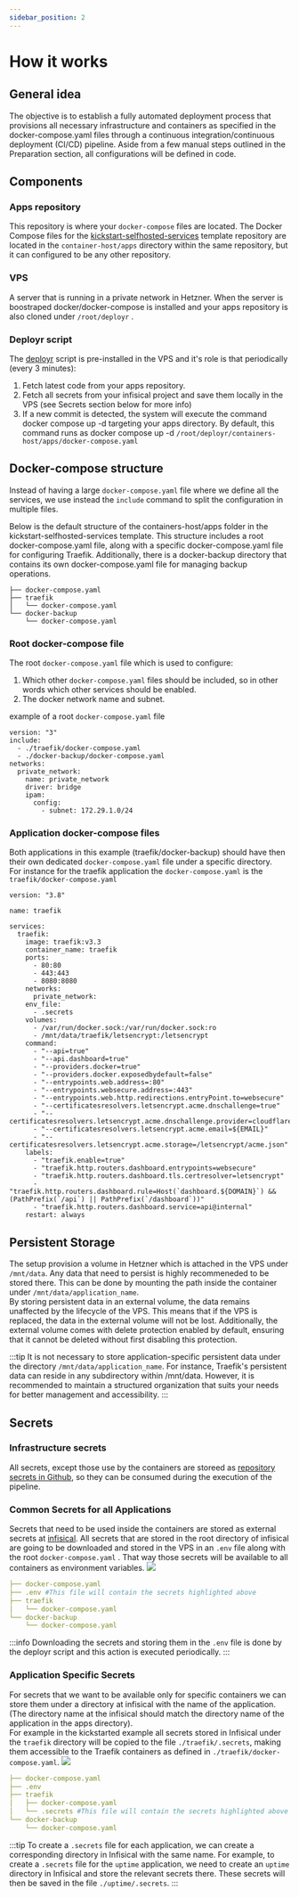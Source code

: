 ```yaml
---
sidebar_position: 2
---
```


# How it works

## General idea

The objective is to establish a fully automated deployment process that provisions all necessary infrastructure and containers as specified in the docker-compose.yaml files through a continuous integration/continuous deployment (CI/CD) pipeline. Aside from a few manual steps outlined in the Preparation section, all configurations will be defined in code. 

## Components

### Apps repository

This repository is where your `docker-compose` files are located. The Docker Compose files for the [kickstart-selfhosted-services](https://github.com/lefterisALEX/kickstart-selfhosted-services) template repository are located in the `container-host/apps` directory within the same repository, but it can configured to be any other repository.  

### VPS
A server that is running in a private network in Hetzner. When the server is boostraped docker/docker-compose is installed and your apps repository is also cloned under `/root/deployr` .

### Deployr script

The [deployr](https://github.com/lefterisALEX/docker-compose-deployr) script is pre-installed in the VPS and it's role is that periodically (every 3 minutes): 
1. Fetch latest code from your apps repository.
2. Fetch all secrets from your infisical project and save them locally in the VPS (see Secrets section below for more info)
3. If a new commit is detected, the system will execute the command docker compose up -d targeting your apps directory. By default, this command runs as docker compose up -d `/root/deployr/containers-host/apps/docker-compose.yaml`


## Docker-compose structure
Instead of having a large `docker-compose.yaml` file where we define all the services, we use instead the `include` command to split the configuration in multiple files.

Below is the default structure of the containers-host/apps folder in the kickstart-selfhosted-services template. This structure includes a root docker-compose.yaml file, along with a specific docker-compose.yaml file for configuring Traefik. Additionally, there is a docker-backup directory that contains its own docker-compose.yaml file for managing backup operations.

```
├── docker-compose.yaml
├── traefik
│   └── docker-compose.yaml
└── docker-backup
    └── docker-compose.yaml
```
### Root docker-compose file
The root  `docker-compose.yaml` file which is used to configure:
1. Which other `docker-compose.yaml` files should be included, so in other words which other services should be enabled.
2. The docker network name and subnet.

example of a root `docker-compose.yaml` file

```
version: "3"
include:
  - ./traefik/docker-compose.yaml
  - ./docker-backup/docker-compose.yaml
networks:
  private_network:
    name: private_network
    driver: bridge
    ipam:
      config:
        - subnet: 172.29.1.0/24
```

### Application docker-compose files

Both applications in this example (traefik/docker-backup) should have then their own dedicated  `docker-compose.yaml` file under a specific directory.  
For instance for the traefik application the `docker-compose.yaml` is the `traefik/docker-compose.yaml`

```
version: "3.8"

name: traefik

services:
  traefik:
    image: traefik:v3.3
    container_name: traefik
    ports:
      - 80:80
      - 443:443
      - 8080:8080
    networks:
      private_network:
    env_file:
      - .secrets
    volumes:
      - /var/run/docker.sock:/var/run/docker.sock:ro
      - /mnt/data/traefik/letsencrypt:/letsencrypt
    command:
      - "--api=true"
      - "--api.dashboard=true"
      - "--providers.docker=true"
      - "--providers.docker.exposedbydefault=false"
      - "--entrypoints.web.address=:80"
      - "--entrypoints.websecure.address=:443"
      - "--entrypoints.web.http.redirections.entryPoint.to=websecure"
      - "--certificatesresolvers.letsencrypt.acme.dnschallenge=true"
      - "--certificatesresolvers.letsencrypt.acme.dnschallenge.provider=cloudflare"
      - "--certificatesresolvers.letsencrypt.acme.email=${EMAIL}"
      - "--certificatesresolvers.letsencrypt.acme.storage=/letsencrypt/acme.json"
    labels:
      - "traefik.enable=true"
      - "traefik.http.routers.dashboard.entrypoints=websecure"
      - "traefik.http.routers.dashboard.tls.certresolver=letsencrypt"
      - "traefik.http.routers.dashboard.rule=Host(`dashboard.${DOMAIN}`) && (PathPrefix(`/api`) || PathPrefix(`/dashboard`))"
      - "traefik.http.routers.dashboard.service=api@internal"
    restart: always
```

## Persistent Storage

The setup provision a volume in Hetzner which is attached in the VPS under `/mnt/data`. Any data that need to persist is highly recommeneded to be stored there.
This can be done by mounting the path inside the container under `/mnt/data/application_name`.   
By storing persistent data in an external volume, the data remains unaffected by the lifecycle of the VPS. This means that if the VPS is replaced, the data in the external volume will not be lost. Additionally, the external volume comes with delete protection enabled by default, ensuring that it cannot be deleted without first disabling this protection.

:::tip
It is not necessary to store application-specific persistent data under the directory `/mnt/data/application_name`. For instance, Traefik's persistent data can reside in any subdirectory within /mnt/data. However, it is recommended to maintain a structured organization that suits your needs for better management and accessibility.
:::

## Secrets

### Infrastructure secrets
All secrets, except those use by the containers are storeed as [repository secrets in Github](Preparation/Github#github-secret), so they can be consumed during the execution of the pipeline.

### Common Secrets for all Applications


Secrets that need to be used inside the containers are stored as external secrets at [infisical](https://infisical.com/).
All secrets that are stored in the root directory of infisical are going to be downloaded and stored in the VPS in an `.env` file along with the root `docker-compose.yaml` . That way those secrets will be available to all containers as environment variables.
![](../static/img/infisical-root-secrets.png)

```yaml
├── docker-compose.yaml
├── .env #This file will contain the secrets highlighted above
├── traefik
│   └── docker-compose.yaml
└── docker-backup
    └── docker-compose.yaml
```

:::info
    Downloading the secrets and storing them in the `.env` file is done by the deployr script and this action is executed periodically. 
:::

### Application Specific Secrets

For secrets that we want to be available only for specific containers we can store them under a directory at infisical with the name of the application. (The directory name at the infisical should match the directory name of the application in the apps directory).  
For example in the kickstarted example all secrets stored in Infisical under the `traefik` directory will be copied to the file `./traefik/.secrets`, making them accessible to the Traefik containers as defined in `./traefik/docker-compose.yaml`.
![](../static/img/infisical-traefik-secret.png)

```yaml
├── docker-compose.yaml
├── .env
├── traefik
│   ├── docker-compose.yaml
│   └── .secrets #This file will contain the secrets highlighted above
└── docker-backup
    └── docker-compose.yaml
```
:::tip
    To create a `.secrets` file for each application, we can create a corresponding directory in Infisical with the same name. For example, to create a `.secrets` file for the `uptime` application, we need to create an `uptime` directory in Infisical and store the relevant secrets there. These secrets will then be saved in the file `./uptime/.secrets`.
:::
